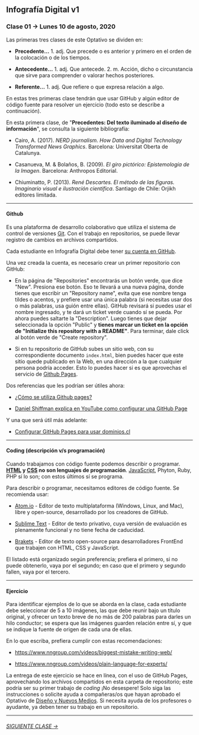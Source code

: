 ## Infografía Digital v1

### Clase 01 → Lunes 10 de agosto, 2020

Las primeras tres clases de este Optativo se dividen en:

- **Precedente…** 1. adj. Que precede o es anterior y primero en el orden de la colocación o de los tiempos.

- **Antecedente…** 1. adj. Que antecede. 2. m. Acción, dicho o circunstancia que sirve para comprender o valorar hechos posteriores.

- **Referente…** 1. adj. Que refiere o que expresa relación a algo.

En estas tres primeras clase tendrán que usar GitHub y algún editor de código fuente para resolver un ejercicio (todo esto se describe a continuación). 

En esta primera clase, de "**Precedentes: Del texto iluminado al diseño de información**", se consulta la siguiente bibliografía:
 
- Cairo, A. (2017). *NERD journalism. How Data and Digital Technology Transformed News Graphics*. Barcelona: Universitat Oberta de Catalunya.

- Casanueva, M. & Bolaños, B. (2009). *El giro pictórico: Epistemología de la Imagen*. Barcelona: Anthropos Editorial. 

- Chiuminatto, P. (2013). *René Descartes. El método de las figuras. Imaginario visual e ilustración científica*. Santiago de Chile: Orjikh editores limitada.

- - - - - - - 

#### Github

Es una plataforma de desarrollo colaborativo que utiliza el sistema de control de versiones [Git](https://git-scm.com/). Con el trabajo en repositorios, se puede llevar registro de cambios en archivos compartidos.

Cada estudiante en Infografía Digital debe tener [su cuenta en GitHub](https://github.com/join).

Una vez creada la cuenta, es necesario crear un primer repositorio con GitHub: 

- En la página de "Repositories" encontrarás un botón verde, que dice "New". Presiona ese botón. Eso te llevará a una nueva página, donde tienes que escribir un "Repository name", evita que ese nombre tenga tildes o acentos, y prefiere usar una única palabra (si necesitas usar dos o más palabras, usa guión entre ellas). GitHub revisará si puedes usar el nombre ingresado, y te dará un ticket verde cuando sí se pueda. Por ahora puedes saltarte la "Description". Luego tienes que dejar seleccionada la opción "Public" y **tienes marcar un ticket en la opción de "Initialize this repository with a README"**. Para terminar, dale click al botón verde de "Create repository".

- Si en tu repositorio de GitHub subes un sitio web, con su correspondiente documento `index.html`, bien puedes hacer que este sitio quede publicado en la Web, en una dirección a la que cualquier persona podría acceder. Esto lo puedes hacer si es que aprovechas el servicio de [Github Pages](https://help.github.com/articles/what-is-github-pages/). 

Dos referencias que les podrían ser útiles ahora: 

- [¿Cómo se utiliza Github pages?](https://developer.mozilla.org/es/docs/Learn/Using_Github_pages)

- [Daniel Shiffman explica en YouTube como configurar una GitHub Page](https://youtu.be/bFVtrlyH-kc)

Y una que será útil más adelante: 

- [Configurar GitHub Pages para usar dominios.cl](https://medium.com/@ggerena/configurar-github-pages-para-usar-dominios-cl-13c1a644699f)

- - - - - - - 

#### Coding (descripción v/s programación)

Cuando trabajamos con código fuente podemos describir o programar. **[HTML](https://github.com/profesorfaco/dno075-2020/wiki/HTML) y [CSS](https://github.com/profesorfaco/dno075-2020/wiki/CSS) no son lenguajes de programación**. [JavaScript](https://github.com/profesorfaco/dno075-2020/wiki/JavaScript), Phyton, Ruby, PHP sí lo son; con estos últimos sí se programa.

Para describir o programar, necesitamos editores de código fuente. Se recomienda usar:  

- [Atom.io](https://atom.io/) - Editor de texto multiplataforma (Windows, Linux, and Mac), libre y open-source, desarrollado por los creadores de GitHub. 

- [Sublime Text](https://www.sublimetext.com/) - Editor de texto privativo, cuya versión de evaluación es plenamente funcional y no tiene fecha de caducidad. 

- [Brakets](http://brackets.io/) - Editor de texto open-source para desarrolladores FrontEnd que trabajen con HTML, CSS y JavaScript.

El listado está organizado según preferencia; prefiera el primero, si no puede obtenerlo, vaya por el segundo; en caso que el primero y segundo fallen, vaya por el tercero.

- - - - - - - 

#### Ejercicio

Para identificar ejemplos de lo que se aborda en la clase, cada estudiante debe seleccionar de 5 a 10 imágenes, las que debe reunir bajo un título original, y ofrecer un texto breve de no más de 200 palabras para darles un hilo conductor; se espera que las imágenes guarden relación entre sí, y que se indique la fuente de origen de cada una de ellas.

En lo que escriba, prefiera cumplir con estas recomendaciones: 

- https://www.nngroup.com/videos/biggest-mistake-writing-web/

- https://www.nngroup.com/videos/plain-language-for-experts/

La entrega de este ejercicio se hace en línea, con el uso de GitHub Pages, aprovechando los archivos compartidos en esta carpeta de repositorio; este podría ser su primer trabajo de *coding* ¡No desespere! Solo siga las instrucciones o solicite ayuda a compañeras/os que hayan aprobado el Optativo de [Diseño y Nuevos Medios](https://github.com/profesorfaco/dno037-2020/). Si necesita ayuda de los profesores o ayudante, ya deben tener su trabajo en un repositorio.


- - - - - - - 

###### [SIGUIENTE CLASE →](https://github.com/profesorfaco/dno075-2020/tree/gh-pages/clase-02)
